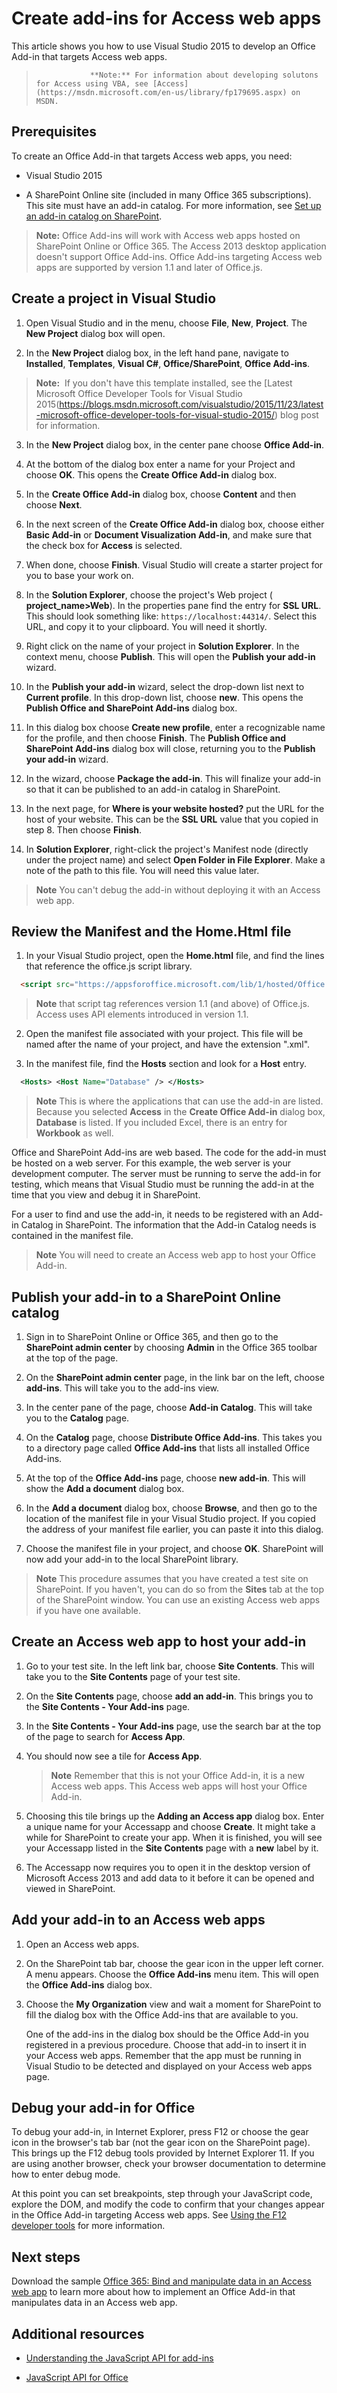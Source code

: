 # Create add-ins for Access web apps



This article shows you how to use Visual Studio 2015 to develop an Office Add-in that targets Access web apps.

>                 **Note:** For information about developing solutons for Access using VBA, see [Access](https://msdn.microsoft.com/en-us/library/fp179695.aspx) on MSDN.

## Prerequisites

To create an Office Add-in that targets Access web apps, you need:


- Visual Studio 2015

- A SharePoint Online site (included in many Office 365 subscriptions). This site must have an add-in catalog. For more information, see [Set up an add-in catalog on SharePoint](../publish/publish-task-pane-and-content-add-ins-to-an-add-in-catalog.md).


 >**Note:** Office Add-ins will work with Access web apps hosted on SharePoint Online or Office 365. The Access 2013 desktop application doesn't support Office Add-ins. Office Add-ins targeting Access web apps are supported by version 1.1 and later of Office.js.


## Create a project in Visual Studio


1.  Open Visual Studio and in the menu, choose **File**,  **New**,  **Project**. The  **New Project** dialog box will open.

2. In the  **New Project** dialog box, in the left hand pane, navigate to **Installed**,  **Templates**,  **Visual C#**,  **Office/SharePoint**,  **Office Add-ins**.

 >**Note:**  If you don't have this template installed, see the [Latest Microsoft Office Developer Tools for Visual Studio 2015(https://blogs.msdn.microsoft.com/visualstudio/2015/11/23/latest-microsoft-office-developer-tools-for-visual-studio-2015/) blog post for information.

3. In the  **New Project** dialog box, in the center pane choose **Office Add-in**.

4. At the bottom of the dialog box enter a name for your Project and choose  **OK**. This opens the  **Create Office Add-in** dialog box.

5. In the  **Create Office Add-in** dialog box, choose **Content** and then choose **Next**.

6. In the next screen of the  **Create Office Add-in** dialog box, choose either **Basic Add-in** or **Document Visualization Add-in**, and make sure that the check box for  **Access** is selected.

7. When done, choose  **Finish**. Visual Studio will create a starter project for you to base your work on.

8. In the  **Solution Explorer**, choose the project's Web project ( **project_name>Web**). In the properties pane find the entry for  **SSL URL**. This should look something like:  `https://localhost:44314/`. Select this URL, and copy it to your clipboard. You will need it shortly.

9. Right click on the name of your project in  **Solution Explorer**. In the context menu, choose  **Publish**. This will open the  **Publish your add-in** wizard.

10. In the  **Publish your add-in** wizard, select the drop-down list next to **Current profile**. In this drop-down list, choose  **new**. This opens the  **Publish Office and SharePoint Add-ins** dialog box.

11. In this dialog box choose  **Create new profile**, enter a recognizable name for the profile, and then choose  **Finish**. The  **Publish Office and SharePoint Add-ins** dialog box will close, returning you to the **Publish your add-in** wizard.

12. In the wizard, choose  **Package the add-in**. This will finalize your add-in so that it can be published to an add-in catalog in SharePoint.

13. In the next page, for  **Where is your website hosted?** put the URL for the host of your website. This can be the **SSL URL** value that you copied in step 8. Then choose **Finish**.

14. In  **Solution Explorer**, right-click the project's Manifest node (directly under the project name) and select  **Open Folder in File Explorer**. Make a note of the path to this file. You will need this value later.


 >**Note**  You can't debug the add-in without deploying it with an Access web app.


## Review the Manifest and the Home.Html file


1. In your Visual Studio project, open the  **Home.html** file, and find the lines that reference the office.js script library.

```html
  <script src="https://appsforoffice.microsoft.com/lib/1/hosted/Office.js" type="text/javascript"></script>
```
 >**Note** that script tag references version 1.1 (and above) of Office.js. Access uses API elements introduced in version 1.1.

2. Open the manifest file associated with your project. This file will be named after the name of your project, and have the extension ".xml".

3.  In the manifest file, find the **Hosts** section and look for a **Host** entry.

```xml
  <Hosts> <Host Name="Database" /> </Hosts>
```
 >**Note** This is where the applications that can use the add-in are listed. Because you selected  **Access** in the **Create Office Add-in** dialog box, **Database** is listed. If you included Excel, there is an entry for **Workbook** as well.

Office and SharePoint Add-ins are web based. The code for the add-in must be hosted on a web server. For this example, the web server is your development computer. The server must be running to serve the add-in for testing, which means that Visual Studio must be running the add-in at the time that you view and debug it in SharePoint.

For a user to find and use the add-in, it needs to be registered with an Add-in Catalog in SharePoint. The information that the Add-in Catalog needs is contained in the manifest file.

 >**Note**  You will need to create an Access web app to host your Office Add-in.


## Publish your add-in to a SharePoint Online catalog


1.  Sign in to SharePoint Online or Office 365, and then go to the **SharePoint admin center** by choosing **Admin** in the Office 365 toolbar at the top of the page.

2. On the  **SharePoint admin center** page, in the link bar on the left, choose **add-ins**. This will take you to the add-ins view.

3. In the center pane of the page, choose  **Add-in Catalog**. This will take you to the  **Catalog** page.

4. On the  **Catalog** page, choose **Distribute Office Add-ins**. This takes you to a directory page called  **Office Add-ins** that lists all installed Office Add-ins.

5. At the top of the  **Office Add-ins** page, choose **new add-in**. This will show the **Add a document** dialog box.

6. In the  **Add a document** dialog box, choose **Browse**, and then go to the location of the manifest file in your Visual Studio project. If you copied the address of your manifest file earlier, you can paste it into this dialog.

7. Choose the manifest file in your project, and choose  **OK**. SharePoint will now add your add-in to the local SharePoint library.


 >**Note**  This procedure assumes that you have created a test site on SharePoint. If you haven't, you can do so from the  **Sites** tab at the top of the SharePoint window. You can use an existing Access web apps if you have one available.


## Create an Access web app to host your add-in


1. Go to your test site. In the left link bar, choose  **Site Contents**. This will take you to the  **Site Contents** page of your test site.

2. On the  **Site Contents** page, choose **add an add-in**. This brings you to the  **Site Contents - Your Add-ins** page.

3. In the  **Site Contents - Your Add-ins** page, use the search bar at the top of the page to search for **Access App**.

4. You should now see a tile for  **Access App**.

     >**Note**  Remember that this is not your Office Add-in, it is a new Access web apps. This Access web apps will host your Office Add-in.
5. Choosing this tile brings up the  **Adding an Access app** dialog box. Enter a unique name for your Accessapp and choose **Create**. It might take a while for SharePoint to create your app. When it is finished, you will see your Accessapp listed in the  **Site Contents** page with a **new** label by it.

6. The Accessapp now requires you to open it in the desktop version of Microsoft Access 2013 and add data to it before it can be opened and viewed in SharePoint.


## Add your add-in to an Access web apps


1. Open an Access web apps.

2. On the SharePoint tab bar, choose the gear icon in the upper left corner. A menu appears. Choose the  **Office Add-ins** menu item. This will open the **Office Add-ins** dialog box.

3. Choose the  **My Organization** view and wait a moment for SharePoint to fill the dialog box with the Office Add-ins that are available to you.

    One of the add-ins in the dialog box should be the Office Add-in you registered in a previous procedure. Choose that add-in to insert it in your Access web apps. Remember that the app must be running in Visual Studio to be detected and displayed on your Access web apps page.


## Debug your add-in for Office

To debug your add-in, in Internet Explorer, press F12 or choose the gear icon in the browser's tab bar (not the gear icon on the SharePoint page). This brings up the F12 debug tools provided by Internet Explorer 11. If you are using another browser, check your browser documentation to determine how to enter debug mode.

At this point you can set breakpoints, step through your JavaScript code, explore the DOM, and modify the code to confirm that your changes appear in the Office Add-in targeting Access web apps. See [Using the F12 developer tools](http://msdn.microsoft.com/library/ie/bg182326%28v=vs.85%29) for more information.


## Next steps

Download the sample [Office 365: Bind and manipulate data in an Access web app](https://code.msdn.microsoft.com/officeapps/Office-365-Bind-and-4876274e) to learn more about how to implement an Office Add-in that manipulates data in an Access web app.


## Additional resources



- [Understanding the JavaScript API for add-ins](../develop/understanding-the-javascript-api-for-office.md)

- [JavaScript API for Office](../../reference/javascript-api-for-office.md)

